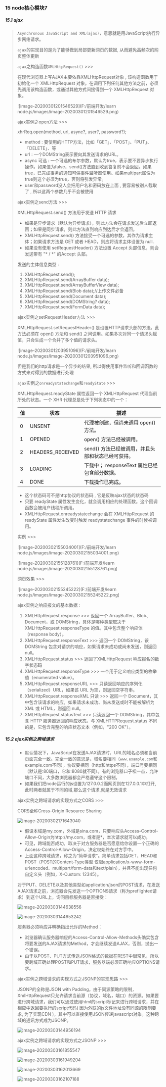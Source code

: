 ### 15 node核心模块7

##### 15.1 ajax

> `Asynchronous JavaScript and XML(ajax)`，意思就是用JavaScript执行异步网络请求。
>
> `ajax`的实现目的是为了能够做到局部更新网页的数据, 从而避免高频次的网页整体更新
>
> 
>
> `ajax`之构造函数`XMLHttpRequest()` >>>
>
> 在现代浏览器上写AJAX主要依靠XMLHttpRequest对象 , 该构造函数用于初始化一个 XMLHttpRequest 对象。在调用下列任何其他方法之前，必须先调用该构造函数，或通过其他方式间接得到一个 XMLHttpRequest 对象。
>
> ![image-20200301201546529](F:/前端开发/learn node.js/images/image-20200301201546529.png)
>
> ajax实例之open方法 >>>
>
> xhrReq.open(method, url, async?, user?, password?);
>
> - method : 要使用的HTTP方法，比如「GET」、「POST」、「PUT」、「DELETE」、等
> - url : 一个DOMString表示要向其发送请求的URL。
> - async 可选 : 一个可选的布尔参数，默认为true，表示要不要异步执行操作。如果值为false，send()方法直到收到答复前不会返回。如果true，已完成事务的通知可供事件监听器使用。如果multipart属性为true则这个必须为true，否则将引发异常。
> - user和password没人会把用户名和密码放在上面 , 要容易被别人截取了 , 所以这两个参数几乎不会被使用
>
> ajax实例之send方法 >>>
>
> XMLHttpRequest.send() 方法用于发送 HTTP 请求
>
> - 如果是异步请求（默认为异步请求），则此方法会在请求发送后立即返回；如果是同步请求，则此方法直到响应到达后才会返回。
> - XMLHttpRequest.send() 方法接受一个可选的参数，其作为请求主体；如果请求方法是 GET 或者 HEAD，则应将请求主体设置为 null.
> - 如果没有使用 setRequestHeader() 方法设置 Accept 头部信息，则会发送带有 "* / *" 的Accept 头部。
>
> 发送的主体信息类型 :
>
> 1. XMLHttpRequest.send();
> 2. XMLHttpRequest.send(ArrayBuffer data);
> 3. XMLHttpRequest.send(ArrayBufferView data);
> 4. XMLHttpRequest.send(Blob data);//上传文件必备
> 5. XMLHttpRequest.send(Document data);
> 6. XMLHttpRequest.send(DOMString? data);
> 7. XMLHttpRequest.send(FormData data);
>
> ajax实例之setRequestHeader方法 >>>
>
> XMLHttpRequest.setRequestHeader() 是设置HTTP请求头部的方法。此方法必须在  open() 方法和 send()   之间调用。如果多次对同一个请求头赋值，只会生成一个合并了多个值的请求头。
>
> ![image-20200301203951096](F:/前端开发/learn node.js/images/image-20200301203951096.png)
>
> 但是我们的http请求是一个异步的结果, 所以得使用事件监听和回调函数的方式来对得到的数据进行处理
>
> `ajax`实例之`onreadystatechange`和`readyState` >>>
>
> XMLHttpRequest.readyState 属性返回一个 XMLHttpRequest  代理当前所处的状态。一个 XHR 代理总是处于下列状态中的一个：
>
> | **值** | **状态**         | **描述**                                          |
> | ------ | ---------------- | ------------------------------------------------- |
> | 0      | UNSENT           | 代理被创建，但尚未调用 open() 方法。              |
> | 1      | OPENED           | open() 方法已经被调用。                           |
> | 2      | HEADERS_RECEIVED | send() 方法已经被调用，并且头部和状态已经可获得。 |
> | 3      | LOADING          | 下载中； responseText 属性已经包含部分数据。      |
> | 4      | DONE             | 下载操作已完成。                                  |
>
> - 这个状态码可不是http协议的状态码 , 它是反映ajax状态的状态码
> - 只要 readyState 属性发生变化，就会调用相应的处理函数。这个回调函数会被用户线程所调用。
> - XMLHttpRequest.onreadystatechange 会在 XMLHttpRequest 的readyState 属性发生改变时触发 readystatechange 事件的时候被调用。
>
> 实例 >>>
>
> ![image-20200302155034001](F:/前端开发/learn node.js/images/image-20200302155034001.png)
>
> ![image-20200302155128761](F:/前端开发/learn node.js/images/image-20200302155128761.png)
>
> 网页效果 >>>
>
> ![image-20200302155245222](F:/前端开发/learn node.js/images/image-20200302155245222.png)
>
> ajax实例之响应报文的基本数据 :
>
> 1. XMLHttpRequest.response >>> 返回一个 ArrayBuffer、Blob、Document，或 DOMString，具体是哪种类型取决于 XMLHttpRequest.responseType 的值。其中包含整个响应体（response body）。
> 2. XMLHttpRequest.responseText >>> 返回一个 DOMString，该 DOMString 包含对请求的响应，如果请求未成功或尚未发送，则返回 null。
> 3. XMLHttpRequest.status >>> 返回了XMLHttpRequest 响应报名的数字状态码
> 4. XMLHttpRequest.responseType >>> 一个用于定义响应类型的枚举值（enumerated value）。
> 5. XMLHttpRequest.responseURL >>> 只读返回响应的序列化（serialized）URL，如果该 URL 为空，则返回空字符串。
> 6. XMLHttpRequest.responseXML 只读 >>> 返回一个 Document，其中包含该请求的响应，如果请求未成功、尚未发送或时不能被解析为 XML 或 HTML，则返回 null。
> 7. XMLHttpRequest.statusText >>> 只读返回一个 DOMString，其中包含 HTTP 服务器返回的响应状态。与 XMLHTTPRequest.status 不同的是，它包含完整的响应状态文本（例如，"200 OK"）。

##### 15.2 ajax实例之跨域请求

> - 默认情况下，JavaScript在发送AJAX请求时，URL的域名必须和当前页面完全一致。完全一致的意思是，域名要相同（`www.example.com`和example.com不同），协议要相同（http和https不同），端口号要相同（默认是:80端口，它和:8080就不同）。有的浏览器口子松一点，允许端口不同，大多数浏览器都会严格遵守这个限制。
> - 如果我们把node运行的js设置为127.0.0.2而网页则在127.0.0.1中打开, 此时两者就属于不同的域,那么这个请求,就是无效请求
>
> 
>
> ajax实例之跨域请求的实现方式之CORS >>>
>
> CORS全称Cross-Origin Resource Sharing
>
> ![image-20200302171643040](..\images\image-20200302171643040.png)
>
> - 假设本域是my.com，外域是sina.com，只要响应头Access-Control-Allow-Origin为http://my.com，或者是*，本次请求就可以成功。
> - 可见，跨域能否成功，取决于对方服务器是否愿意给你设置一个正确的Access-Control-Allow-Origin，决定权始终在对方手中。
> - 上面这种跨域请求，称之为“简单请求”。简单请求包括GET、HEAD和POST（POST的Content-Type类型 仅限application/x-www-form-urlencoded、multipart/form-data和text/plain），并且不能出现任何自定义头（例如，X-Custom: 12345）。
>
> 对于PUT、DELETE以及其他类型如application/json的POST请求，在发送AJAX请求之前，浏览器会先发送一个OPTIONS请求（称为preflighted请求）到这个URL上，询问目标服务器是否接受：
>
> ![image-20200303144638556](..\images\image-20200303144638556.png)
>
> ![image-20200303144653242](..\images\image-20200303144653242.png)
>
> 服务器必须响应并明确指出允许的Method：
>
> - 浏览器确认服务器响应的Access-Control-Allow-Methods头确实包含将要发送的AJAX请求的Method，才会继续发送AJAX，否则，抛出一个错误。
> - 由于以POST、PUT方式传送JSON格式的数据在REST中很常见，所以要跨域正确处理POST和PUT请求，服务器端必须正确响应OPTIONS请求。
>
> 
>
> ajax实例之跨域请求的实现方式之JSONP的实现思路 >>>
>
> JSONP的全称是JSON with Padding，由于同源策略的限制，XmlHttpRequest只允许请求当前源（协议，域名，端口）的资源。如果要进行跨域请求，我们可以通过使用html的script标记来进行跨域请求，并在相应中返回要执行的script代码( 因为外联的js文件地址没有同源的限制要求, 为了实现CDN )，其中可以直接使用JSON传递javascript对象。这种跨域的通讯方式成为JSONP。
>
> ![image-20200303144956194](..\images\image-20200303144956194.png)
>
> ajax实例之跨域请求的实现方式之JSONP >>>
>
> ![image-20200303161855547](..\images\image-20200303161855547.png)
>
> ![image-20200303161949204](..\images\image-20200303161949204.png)
>
> ![image-20200303162013669](..\images\image-20200303162013669.png)
>
> ![image-20200303162107188](..\images\image-20200303162107188.png)

